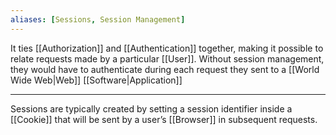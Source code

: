 ```yaml
---
aliases: [Sessions, Session Management]
---
```


It ties [[Authorization]] and [[Authentication]] together, making it possible to relate requests made by a particular [[User]].  Without session management, they would have to authenticate during each request they sent to a [[World Wide Web|Web]] [[Software|Application]]

---

Sessions are typically created by setting a session identifier inside a [[Cookie]] that will be sent by a user’s [[Browser]] in subsequent requests.